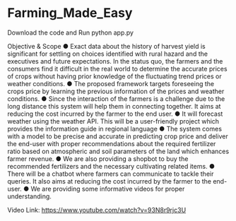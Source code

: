 # Farming_Made_Easy

Download the code and Run python app.py

Objective & Scope
● Exact data about the history of harvest yield is significant for settling on choices identified with rural hazard and the executives and future expectations. In the status quo, the farmers and the consumers find it difficult in the real world to determine the accurate prices of crops without having prior knowledge of the fluctuating trend prices or weather conditions.
● The proposed framework targets foreseeing the crops price by learning the previous information of the prices and weather conditions.
● Since the interaction of the farmers is a challenge due to the long distance this system will help them in connecting together. It aims at reducing the cost incurred by the farmer to the end user.
● It will forecast weather using the weather API. This will be a user-friendly project which provides the information guide in regional language
● The system comes with a model to be precise and accurate in predicting crop price and deliver the end-user with proper recommendations about the required fertilizer ratio based on atmospheric and soil parameters of the land which enhances farmer revenue.
● We are also providing a shopbot to buy the recommended fertilizers and the necessary cultivating related items.
● There will be a chatbot where farmers can communicate to tackle their queries. It also aims at reducing the cost incurred by the farmer to the end-user.
● We are providing some informative videos for proper understanding.

Video Link: https://www.youtube.com/watch?v=93N8r9rjc3U
